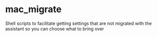 # mac_migrate
Shell scripts to facilitate getting settings that are not migrated with the assistant so you can choose what to bring over
